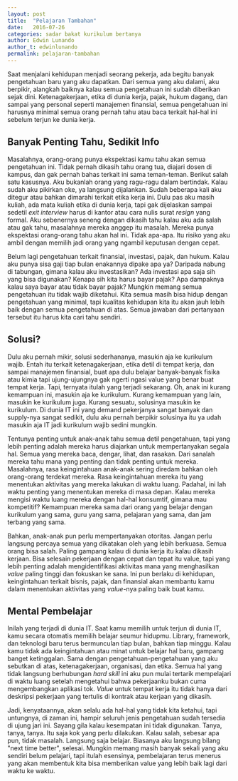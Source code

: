 ```yaml
---
layout: post
title:  "Pelajaran Tambahan"
date:   2016-07-26
categories: sadar bakat kurikulum bertanya
author: Edwin Lunando
author_t: edwinlunando
permalink: pelajaran-tambahan
---
```


Saat menjalani kehidupan menjadi seorang pekerja, ada begitu banyak pengetahuan baru yang aku dapatkan. Dari semua yang aku dalami, aku berpikir, alangkah baiknya kalau semua pengetahuan ini sudah diberikan sejak dini. Ketenagakerjaan, etika di dunia kerja, pajak, hukum dagang, dan sampai yang personal seperti manajemen finansial, semua pengetahuan ini harusnya minimal semua orang pernah tahu atau baca terkait hal-hal ini sebelum terjun ke dunia kerja.

## Banyak Penting Tahu, Sedikit Info

Masalahnya, orang-orang punya ekspektasi kamu tahu akan semua pengetahuan ini. Tidak pernah dikasih tahu orang tua, diajari dosen di kampus, dan gak pernah bahas terkait ini sama teman-teman. Berikut salah satu kasusnya. Aku bukanlah orang yang ragu-ragu dalam bertindak. Kalau sudah aku pikirkan oke, ya langsung dijalankan. Sudah beberapa kali aku ditegur atau bahkan dimarahi terkait etika kerja ini. Dulu pas aku masih kuliah, ada mata kuliah etika di dunia kerja, tapi gak dijelaskan sampai sedetil *exit interview* harus di kantor atau cara nulis surat *resign* yang formal. Aku sebenernya seneng dengan dikasih tahu kalau aku ada salah atau gak tahu, masalahnya mereka anggep itu masalah. Mereka punya ekspektasi orang-orang tahu akan hal ini. Tidak apa-apa. Itu risiko yang aku ambil dengan memilih jadi orang yang ngambil keputusan dengan cepat.

Belum lagi pengetahuan terkait finansial, investasi, pajak, dan hukum. Kalau aku punya sisa gaji tiap bulan enakannya dipake apa ya? Daripada nabung di tabungan, gimana kalau aku investasikan? Ada investasi apa saja sih yang bisa digunakan? Kenapa sih kita harus bayar pajak? Apa dampaknya kalau saya bayar atau tidak bayar pajak? Mungkin memang semua pengetahuan itu tidak wajib diketahui. Kita semua masih bisa hidup dengan pengetahuan yang minimal, tapi kualitas kehidupan kita itu akan jauh lebih baik dengan semua pengetahuan di atas. Semua jawaban dari pertanyaan tersebut itu harus kita cari tahu sendiri.

## Solusi?

Dulu aku pernah mikir, solusi sederhananya, masukin aja ke kurikulum wajib. Entah itu terkait ketenagakerjaan, etika detil di tempat kerja, dan sampai manajemen finansial, buat apa dulu belajar banyak-banyak fisika atau kimia tapi ujung-ujungnya gak ngerti ngasi value yang benar buat tempat kerja. Tapi, ternyata itulah yang terjadi sekarang. Oh, anak ini kurang kemampuan ini, masukin aja ke kurikulum. Kurang kemampuan yang lain, masukin ke kurikulum juga. Kurang sesuatu, solusinya masukin ke kurikulum. Di dunia IT ini yang demand pekerjanya sangat banyak dan supply-nya sangat sedikit, dulu aku pernah berpikir solusinya itu ya udah masukin aja IT jadi kurikulum wajib sedini mungkin.

Tentunya penting untuk anak-anak tahu semua detil pengetahuan, tapi yang lebih penting adalah mereka harus diajarkan untuk mempertanyakan segala hal. Semua yang mereka baca, dengar, lihat, dan rasakan. Dari sanalah mereka tahu mana yang penting dan tidak penting untuk mereka. Masalahnya, rasa keingintahuan anak-anak sering diredam bahkan oleh orang-orang terdekat mereka. Rasa keingintahuan mereka itu yang menentukan aktivitas yang mereka lakukan di waktu luang. Padahal, ini lah waktu penting yang menentukan mereka di masa depan. Kalau mereka mengisi waktu luang mereka dengan hal-hal konsumtif, gimana mau kompetitif? Kemampuan mereka sama dari orang yang belajar dengan kurikulum yang sama, guru yang sama, pelajaran yang sama, dan jam terbang yang sama.

Bahkan, anak-anak pun perlu mempertanyakan otoritas. Jangan perlu langsung percaya semua yang dikatakan oleh yang lebih berkuasa. Semua orang bisa salah. Paling gampang kalau di dunia kerja itu kalau dikasih kerjaan. Bisa selesain pekerjaan dengan cepat dan tepat itu value, tapi yang lebih penting adalah mengidentifikasi aktivitas mana yang menghasilkan *value* paling tinggi dan fokuskan ke sana. Ini pun berlaku di kehidupan, keingintahuan terkait bisnis, pajak, dan finansial akan membantu kamu dalam menentukan aktivitas yang *value*-nya paling baik buat kamu.

## Mental Pembelajar

Inilah yang terjadi di dunia IT. Saat kamu memilih untuk terjun di dunia IT, kamu secara otomatis memilih belajar seumur hidupmu. Library, framework, dan teknologi baru terus bermunculan tiap bulan, bahkan tiap minggu. Kalau kamu tidak ada keingintahuan atau minat untuk belajar hal baru, gampang banget ketinggalan. Sama dengan pengetahuan-pengetahuan yang aku sebutkan di atas, ketenagakerjaan, organisasi, dan etika. Semua hal yang tidak langsung berhubungan *hard skill* ini aku pun mulai tertarik mempelajari di waktu luang setelah mengetahui bahwa pekerjaanku bukan cuma mengembangkan aplikasi tok. *Value* untuk tempat kerja itu tidak hanya dari deskripsi pekerjaan yang tertulis di kontrak atau kerjaan yang dikasih.

Jadi, kenyataannya, akan selalu ada hal-hal yang tidak kita ketahui, tapi untungnya, di zaman ini, hampir seluruh jenis pengetahuan sudah tersedia di ujung jari ini. Sayang gila kalau kesempatan ini tidak digunakan. Tanya, tanya, tanya. Itu saja kok yang perlu dilakukan. Kalau salah, sebesar apa pun, tidak masalah. Langsung saja belajar. Biasanya aku langsung bilang "next time better", selesai. Mungkin memang masih banyak sekali yang aku sendiri belum pelajari, tapi itulah esensinya, pembelajaran terus menerus yang akan membentuk kita bisa memberikan value yang lebih baik lagi dari waktu ke waktu.
